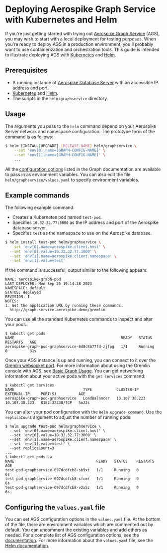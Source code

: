 # Deploying Aerospike Graph Service with Kubernetes and Helm
If you're just getting started with trying out [Aerospike Graph Service](https://aerospike.com/docs/graph)
(AGS), you may wish to start with a local deployment for testing purposes. When you're ready to
deploy AGS in a production environment, you'll probably want to use
containerization and orchestration tools. This guide is intended to illustrate deploying AGS
with [Kubernetes](https://kubernetes.io/) and [Helm](https://helm.sh/).
## Prerequisites
- A running instance of [Aerospike Database Server](https://aerospike.com/docs/database)
  with an accessible IP address and port.
- [Kubernetes](https://kubernetes.io/) and [Helm](https://helm.sh/).
- The scripts in the `helm/graphservice` directory.
## Usage
The arguments you pass to the `helm` command depend on your Aerospike Server
network and namespace configuration. The prototype form of the command is as
follows:
```bash noCopy
$ helm [INSTALL|UPGRADE] [RELEASE-NAME] helm/graphservice \
    --set 'env[0].name=[GRAPH-CONFIG-NAME]' \
    --set 'env[1].name=[GRAPH-CONFIG-NAME]' \
    ...
```
All the [configuration options](https://aerospike.com/docs/graph/configuring/options)
listed in the Graph documentation are available to pass in as environment variables.
You can also edit the file `helm/graphservice/values.yaml` to specify environment
variables.
## Example commands
The following example command:
- Creates a Kubernetes pod named `test-pod`.
- Specifies `10.32.32.77:3000` as the IP address and port of the Aerospike
  database server.
- Specifies `test` as the namespace to use on the Aerospike database.
```bash
$ helm install test-pod helm/graphservice \
  --set 'env[0].name=aerospike.client.host' \
  --set 'env[0].value=10.32.32.77:3000' \
  --set 'env[1].name=aerospike.client.namespace' \
  --set 'env[1].value=test'
```
If the command is successful, output similar to the following appears:
```ascii
NAME: aerospike-graph-pod
LAST DEPLOYED: Mon Sep 25 19:14:38 2023
NAMESPACE: default
STATUS: deployed
REVISION: 1
NOTES:
1. Get the application URL by running these commands:
  http://graph-service.aerospike.demo/gremlin
```
You can use all the standard Kubernetes commands to inspect and alter
your pods.
```ascii
$ kubectl get pods
NAME                                                READY   STATUS    RESTARTS   AGE
aerospike-graph-pod-graphservice-6d8c8b77fd-zjfpg   1/1     Running   0          31s
```
Once your AGS instance is up and running, you can connect to it over
the [Gremlin websocket port](https://tinkerpop.apache.org/docs/3.6.4/reference/#connecting-gremlin-server).
For more information about using the Gremlin console with AGS, see
[Basic Graph Usage](https://aerospike.com/docs/graph/getting-started/basic-usage).
You can get networking information about your active pods with the `get services` command:
```ascii
$ kubectl get services
NAME                               TYPE           CLUSTER-IP      EXTERNAL-IP     PORT(S)          AGE
aerospike-graph-pod-graphservice   LoadBalancer   10.107.38.223   10.107.38.223   8182:32330/TCP   5m22s
```
You can alter your pod configuration with the `helm upgrade command`. Use the `replicaCount`
argument to adjust the number of running pods:
```ascii
$ helm upgrade test-pod helm/graphservice \
  --set 'env[0].name=aerospike.client.host' \
  --set 'env[0].value=10.32.32.77:3000' \
  --set 'env[1].name=aerospike.client.namespace' \
  --set 'env[1].value=test' \
  --set replicaCount=3
...
$ kubectl get pods -w
NAME                                     READY   STATUS    RESTARTS   AGE
test-pod-graphservice-697dcdfcb8-sb9xt   1/1     Running   0          6s
test-pod-graphservice-697dcdfcb8-sfcmr   1/1     Running   0          6s
test-pod-graphservice-697dcdfcb8-v2x5z   1/1     Running   0          6s
```
## Configuring the `values.yaml` file
You can set AGS configuration options in the `values.yaml` file. At the
bottom of the file, there are environment variables which are commented
out by default. You can uncomment the existing variables and add others
as needed. For a complete list of AGS configuration options, see the
[documentation](https://aerospike.com/docs/graph/configuring/options).
For more information about the `values.yaml` file, see the
[Helm documentation](https://helm.sh/docs/chart_template_guide/values_files/).
